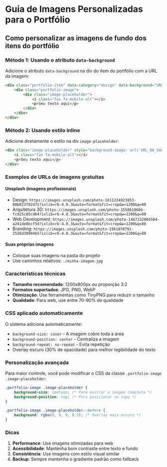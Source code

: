 # Guia de Imagens Personalizadas para o Portfólio

## Como personalizar as imagens de fundo dos itens do portfólio

### Método 1: Usando o atributo `data-background`

Adicione o atributo `data-background` na div do item do portfólio com a URL da imagem:

```html
<div class="portfolio-item" data-category="design" data-background="URL_DA_SUA_IMAGEM">
    <div class="portfolio-image">
        <div class="image-placeholder">
            <i class="fas fa-mobile-alt"></i>
            <p>Seu texto aqui</p>
        </div>
    </div>
</div>
```

### Método 2: Usando estilo inline

Adicione diretamente o estilo na div `image-placeholder`:

```html
<div class="image-placeholder" style="background-image: url('URL_DA_SUA_IMAGEM');">
    <i class="fas fa-mobile-alt"></i>
    <p>Seu texto aqui</p>
</div>
```

### Exemplos de URLs de imagens gratuitas

#### Unsplash (imagens profissionais)
- Design: `https://images.unsplash.com/photo-1611224923853-80b023f02d71?ixlib=rb-4.0.3&auto=format&fit=crop&w=1200&q=80`
- Arquitetura 3D: `https://images.unsplash.com/photo-1558618666-fcd25c85cd64?ixlib=rb-4.0.3&auto=format&fit=crop&w=1200&q=80`
- Web Development: `https://images.unsplash.com/photo-1467232004584-a241de8bcf5d?ixlib=rb-4.0.3&auto=format&fit=crop&w=1200&q=80`
- Branding: `https://images.unsplash.com/photo-1561070791-2526d30994b5?ixlib=rb-4.0.3&auto=format&fit=crop&w=1200&q=80`

#### Suas próprias imagens
- Coloque suas imagens na pasta do projeto
- Use caminhos relativos: `./minha-imagem.jpg`

### Características técnicas

- **Tamanho recomendado**: 1200x800px ou proporção 3:2
- **Formatos suportados**: JPG, PNG, WebP
- **Otimização**: Use ferramentas como TinyPNG para reduzir o tamanho
- **Qualidade**: Para web, use entre 70-90% de qualidade

### CSS aplicado automaticamente

O sistema adiciona automaticamente:
- `background-size: cover` - A imagem cobre toda a área
- `background-position: center` - Centraliza a imagem
- `background-repeat: no-repeat` - Evita repetição
- Overlay escuro (30% de opacidade) para melhor legibilidade do texto

### Personalização avançada

Para maior controle, você pode modificar o CSS da classe `.portfolio-image .image-placeholder`:

```css
.portfolio-image .image-placeholder {
    background-size: contain; /* Para mostrar a imagem completa */
    background-position: top; /* Para posicionar no topo */
}

.portfolio-image .image-placeholder::before {
    background: rgba(0, 0, 0, 0.5); /* Overlay mais escuro */
}
```

### Dicas

1. **Performance**: Use imagens otimizadas para web
2. **Acessibilidade**: Mantenha bom contraste entre texto e fundo
3. **Consistência**: Use imagens com estilo visual similar
4. **Backup**: Sempre mantenha o gradiente padrão como fallback